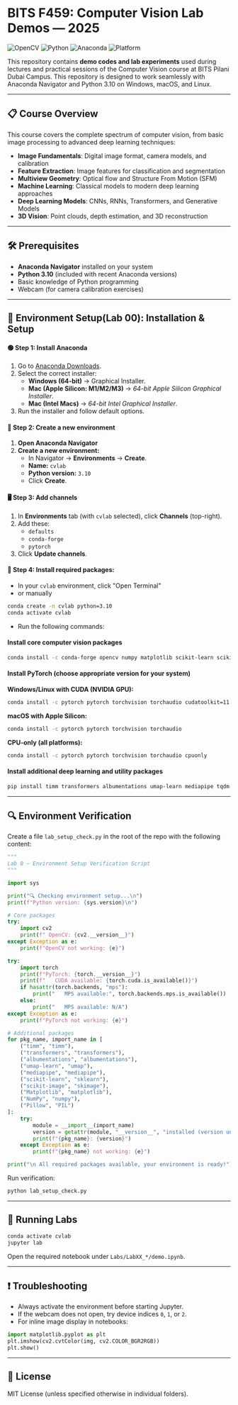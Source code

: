 # BITS F459: Computer Vision Lab Demos — 2025

![OpenCV](https://img.shields.io/badge/OpenCV-5.0%2B-green.svg)
![Python](https://img.shields.io/badge/Python-3.10%2B-blue.svg)
![Anaconda](https://img.shields.io/badge/Anaconda-Compatible-orange.svg)
![Platform](https://img.shields.io/badge/Platform-Windows%20%7C%20macOS%20%7C%20Linux-lightgrey.svg)

This repository contains **demo codes and lab experiments** used during lectures and practical sessions of the Computer Vision course at BITS Pilani Dubai Campus. This repository is designed to work seamlessly with Anaconda Navigator and Python 3.10 on Windows, macOS, and Linux.

---
## 📋 Course Overview

This course covers the complete spectrum of computer vision, from basic image processing to advanced deep learning techniques:

- **Image Fundamentals**: Digital image format, camera models, and calibration
- **Feature Extraction**: Image features for classification and segmentation
- **Multiview Geometry**: Optical flow and Structure From Motion (SFM)
- **Machine Learning**: Classical models to modern deep learning approaches
- **Deep Learning Models**: CNNs, RNNs, Transformers, and Generative Models
- **3D Vision**: Point clouds, depth estimation, and 3D reconstruction
---
## 🛠️ Prerequisites

- **Anaconda Navigator** installed on your system
- **Python 3.10** (included with recent Anaconda versions)
- Basic knowledge of Python programming
- Webcam (for camera calibration exercises)
---
## 🚀 Environment Setup(Lab 00): Installation & Setup
#### 🟢 Step 1: Install Anaconda
1. Go to [Anaconda Downloads](https://www.anaconda.com/download).  
2. Select the correct installer:  
   - **Windows (64-bit)** → Graphical Installer.  
   - **Mac (Apple Silicon: M1/M2/M3)** → *64-bit Apple Silicon Graphical Installer*.  
   - **Mac (Intel Macs)** → *64-bit Intel Graphical Installer*.  
3. Run the installer and follow default options.  

#### 🐍 Step 2: Create a new environment
1. **Open Anaconda Navigator**
2. **Create a new environment:**
   - In Navigator → **Environments** → **Create**.
   - **Name:** `cvlab`
   - **Python version:** `3.10`
   - Click **Create**. 

#### 🖥️ Step 3: Add channels
1. In **Environments** tab (with `cvlab` selected), click **Channels** (top-right).  
2. Add these:  
   - `defaults`  
   - `conda-forge`  
   - `pytorch`  
3. Click **Update channels**.  

#### 🎯 Step 4: Install required packages:
   - In your `cvlab` environment, click "Open Terminal"
   - or manually
```bash
conda create -n cvlab python=3.10
conda activate cvlab
```
   - Run the following commands:
#### Install core computer vision packages

```bash
conda install -c conda-forge opencv numpy matplotlib scikit-learn scikit-image pillow
```

#### Install PyTorch (choose appropriate version for your system)

**Windows/Linux with CUDA (NVIDIA GPU):**

```bash
conda install -c pytorch pytorch torchvision torchaudio cudatoolkit=11.7
```

**macOS with Apple Silicon:**

```bash
conda install -c pytorch pytorch torchvision torchaudio
```

**CPU-only (all platforms):**

```bash
conda install -c pytorch pytorch torchvision torchaudio cpuonly
```

#### Install additional deep learning and utility packages

```bash
pip install timm transformers albumentations umap-learn mediapipe tqdm jupyterlab
```

---

## 🔍 Environment Verification

Create a file `lab_setup_check.py` in the root of the repo with the following content:

```python
"""
Lab 0 — Environment Setup Verification Script
"""

import sys

print("🔍 Checking environment setup...\n")
print(f"Python version: {sys.version}\n")

# Core packages
try:
    import cv2
    print(f" OpenCV: {cv2.__version__}")
except Exception as e:
    print(f"OpenCV not working: {e}")

try:
    import torch
    print(f"PyTorch: {torch.__version__}")
    print(f"   CUDA available: {torch.cuda.is_available()}")
    if hasattr(torch.backends, "mps"):
        print("   MPS available:", torch.backends.mps.is_available())
    else:
        print("   MPS available: N/A")
except Exception as e:
    print(f"PyTorch not working: {e}")

# Additional packages
for pkg_name, import_name in [
    ("timm", "timm"),
    ("transformers", "transformers"),
    ("albumentations", "albumentations"),
    ("umap-learn", "umap"),
    ("mediapipe", "mediapipe"),
    ("scikit-learn", "sklearn"),
    ("scikit-image", "skimage"),
    ("Matplotlib", "matplotlib"),
    ("NumPy", "numpy"),
    ("Pillow", "PIL")
]:
    try:
        module = __import__(import_name)
        version = getattr(module, "__version__", "installed (version unknown)")
        print(f"{pkg_name}: {version}")
    except Exception as e:
        print(f"{pkg_name} not working: {e}")

print("\n All required packages available, your environment is ready!")
```

Run verification:

```bash
python lab_setup_check.py
```
---

## 🚀 Running Labs

```bash
conda activate cvlab
jupyter lab
```

Open the required notebook under `Labs/LabXX_*/demo.ipynb`.

---

## ❗ Troubleshooting

* Always activate the environment before starting Jupyter.
* If the webcam does not open, try device indices `0`, `1`, or `2`.
* For inline image display in notebooks:

```python
import matplotlib.pyplot as plt
plt.imshow(cv2.cvtColor(img, cv2.COLOR_BGR2RGB))
plt.show()
```

---

## 📜 License

MIT License (unless specified otherwise in individual folders).





